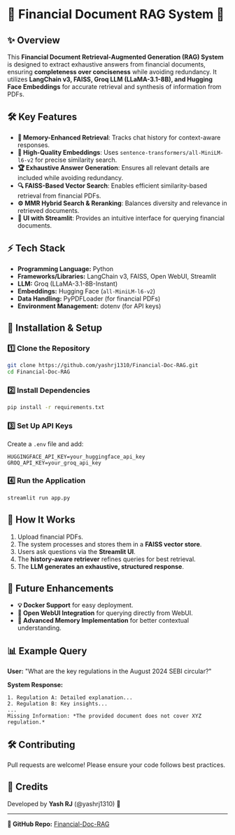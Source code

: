 # 💼 Financial Document RAG System 💼

## ✨ Overview
This **Financial Document Retrieval-Augmented Generation (RAG) System** is designed to extract exhaustive answers from financial documents, ensuring **completeness over conciseness** while avoiding redundancy. It utilizes **LangChain v3, FAISS, Groq LLM (LLaMA-3.1-8B), and Hugging Face Embeddings** for accurate retrieval and synthesis of information from PDFs.

## 🛠️ Key Features
- **🔄 Memory-Enhanced Retrieval**: Tracks chat history for context-aware responses.
- **🎯 High-Quality Embeddings**: Uses `sentence-transformers/all-MiniLM-l6-v2` for precise similarity search.
- **🏆 Exhaustive Answer Generation**: Ensures all relevant details are included while avoiding redundancy.
- **🔍 FAISS-Based Vector Search**: Enables efficient similarity-based retrieval from financial PDFs.
- **⚙️ MMR Hybrid Search & Reranking**: Balances diversity and relevance in retrieved documents.
- **🏦 UI with Streamlit**: Provides an intuitive interface for querying financial documents.

## ⚡ Tech Stack
- **Programming Language:** Python
- **Frameworks/Libraries:** LangChain v3, FAISS, Open WebUI, Streamlit
- **LLM:** Groq (LLaMA-3.1-8B-Instant)
- **Embeddings:** Hugging Face (`all-MiniLM-l6-v2`)
- **Data Handling:** PyPDFLoader (for financial PDFs)
- **Environment Management:** dotenv (for API keys)

## 📝 Installation & Setup

### 1️⃣ Clone the Repository
```sh
git clone https://github.com/yashrj1310/Financial-Doc-RAG.git
cd Financial-Doc-RAG
```

### 2️⃣ Install Dependencies
```sh
pip install -r requirements.txt
```

### 3️⃣ Set Up API Keys
Create a `.env` file and add:
```env
HUGGINGFACE_API_KEY=your_huggingface_api_key
GROQ_API_KEY=your_groq_api_key
```

### 4️⃣ Run the Application
```sh
streamlit run app.py
```

## 🤖 How It Works
1. Upload financial PDFs.
2. The system processes and stores them in a **FAISS vector store**.
3. Users ask questions via the **Streamlit UI**.
4. The **history-aware retriever** refines queries for best retrieval.
5. The **LLM generates an exhaustive, structured response**.

## 🔧 Future Enhancements
- **💡 Docker Support** for easy deployment.
- **🔗 Open WebUI Integration** for querying directly from WebUI.
- **🌟 Advanced Memory Implementation** for better contextual understanding.

## 📊 Example Query
**User:** "What are the key regulations in the August 2024 SEBI circular?"

**System Response:**
```
1. Regulation A: Detailed explanation...
2. Regulation B: Key insights...
...
Missing Information: *The provided document does not cover XYZ regulation.*
```

## 🛠️ Contributing
Pull requests are welcome! Please ensure your code follows best practices.

## 💎 Credits
Developed by **Yash RJ** (@yashrj1310) 🚀

---
**🔗 GitHub Repo:** [Financial-Doc-RAG](https://github.com/yashrj1310/Financial-Doc-RAG)


